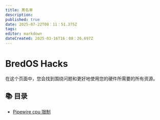 ```yaml
---
title: 黑名单
description:
published: true
date: 2025-07-22T00：11：51.375Z
tags:
editor: markdown
dateCreated: 2025-03-16T16：08：26.697Z
---
```


# BredOS Hacks

在这个页面中，您会找到围绕问题和更好地使用您的硬件所需要的所有资源。

## 📚 目录

- [Pipewire cpu 限制](/hacks/pipewire-cpu)
